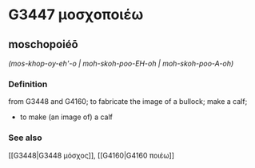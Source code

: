 # G3447 μοσχοποιέω

## moschopoiéō

_(mos-khop-oy-eh'-o | moh-skoh-poo-EH-oh | moh-skoh-poo-A-oh)_

### Definition

from G3448 and G4160; to fabricate the image of a bullock; make a calf; 

- to make (an image of) a calf

### See also

[[G3448|G3448 μόσχος]], [[G4160|G4160 ποιέω]]
